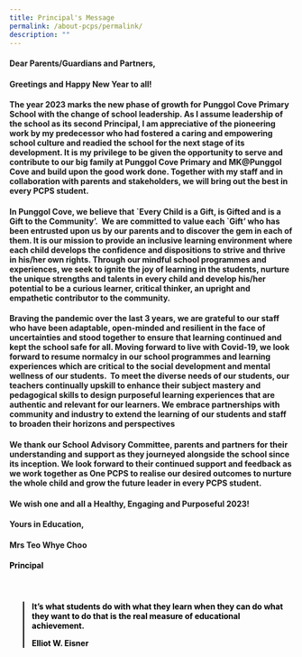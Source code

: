 ```yaml
---
title: Principal's Message
permalink: /about-pcps/permalink/
description: ""
---
```

#### Dear Parents/Guardians and Partners,


#### Greetings and Happy New Year to all!

#### The year 2023 marks the new phase of growth for Punggol Cove Primary School with the change of school leadership. As I assume leadership of the school as its second Principal, I am appreciative of the pioneering work by my predecessor who had fostered a caring and empowering school culture and readied the school for the next stage of its development. It is my privilege to be given the opportunity to serve and contribute to our big family at Punggol Cove Primary and MK@Punggol Cove and build upon the good work done. Together with my staff and in collaboration with parents and stakeholders, we will bring out the best in every PCPS student.

#### In Punggol Cove, we believe that \`Every Child is a Gift, is Gifted and is a Gift to the Community’.&nbsp; We are committed to value each \`Gift’ who has been entrusted upon us by our parents and to discover the gem in each of them. It is our mission to provide an inclusive learning environment where each child develops the confidence and dispositions to strive and thrive in his/her own rights. Through our mindful school programmes and experiences, we seek to ignite the joy of learning in the students, nurture the unique strengths and talents in every child and develop his/her potential to be a curious learner, critical thinker, an upright and empathetic contributor to the community.

#### Braving the pandemic over the last 3 years, we are grateful to our staff who have been adaptable, open-minded and resilient in the face of uncertainties and stood together to ensure that learning continued and kept the school safe for all. Moving forward to live with Covid-19, we look forward to resume normalcy in our school programmes and learning experiences which are critical to the social development and mental wellness of our students. &nbsp;To meet the diverse needs of our students, our teachers continually upskill to enhance their subject mastery and pedagogical skills to design purposeful learning experiences that are authentic and relevant for our learners. We embrace partnerships with community and industry to extend the learning of our students and staff to broaden their horizons and perspectives

#### We thank our School Advisory Committee, parents and partners for their understanding and support as they journeyed alongside the school since its inception. We look forward to their continued support and feedback as we work together as One PCPS to realise our desired outcomes to nurture the whole child and grow the future leader in every PCPS student.

#### We wish one and all a Healthy, Engaging and Purposeful 2023!

#### Yours in Education,

#### Mrs Teo Whye Choo

<h4 style="color:black"> Principal </h4>
<br>

<blockquote style="border-left-color :black">
	<h4 style="color:black">
It’s what students do with what they learn when they can do what they want to do that is the real measure of educational achievement.
		
<br>
		
Elliot W. Eisner
		</h4>
</blockquote>